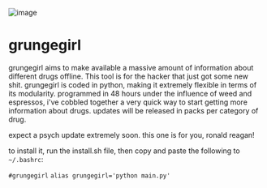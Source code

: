 ![image](https://user-images.githubusercontent.com/90430427/133144972-43750b63-0dec-43c5-bf7b-3eaa5dfde134.png)

# grungegirl
grungegirl aims to make available a massive amount of information about different drugs offline. This tool is for the hacker that just got some new shit. grungegirl is coded in python, making it extremely flexible in terms of its modularity. programmed in 48 hours under the influence of weed and espressos, i've cobbled together a very quick way to start getting more information about drugs. updates will be released in packs per category of drug. 

expect a psych update extremely soon. this one is for you, ronald reagan!

to install it, run the install.sh file, then copy and paste the following to `~/.bashrc`:

`#grungegirl`
`alias grungegirl='python main.py'`

